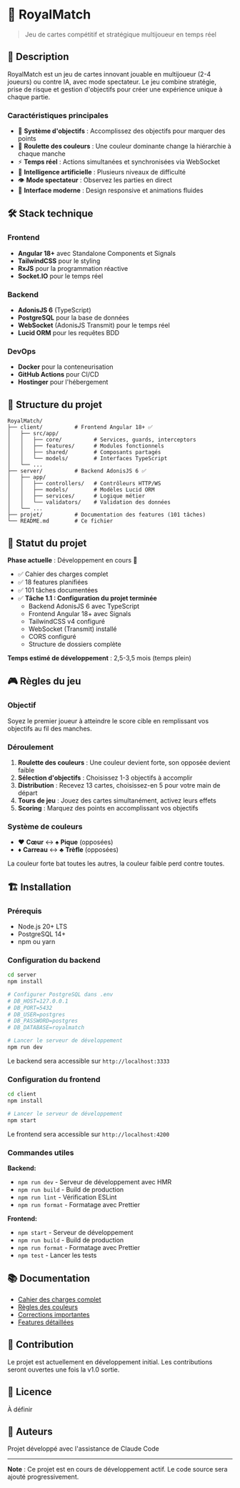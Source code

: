 # 🎴 RoyalMatch

> Jeu de cartes compétitif et stratégique multijoueur en temps réel

## 📖 Description

RoyalMatch est un jeu de cartes innovant jouable en multijoueur (2-4 joueurs) ou contre IA, avec mode spectateur. Le jeu combine stratégie, prise de risque et gestion d'objectifs pour créer une expérience unique à chaque partie.

### Caractéristiques principales

- 🎯 **Système d'objectifs** : Accomplissez des objectifs pour marquer des points
- 🎡 **Roulette des couleurs** : Une couleur dominante change la hiérarchie à chaque manche
- ⚡ **Temps réel** : Actions simultanées et synchronisées via WebSocket
- 🤖 **Intelligence artificielle** : Plusieurs niveaux de difficulté
- 👁️ **Mode spectateur** : Observez les parties en direct
- 🎨 **Interface moderne** : Design responsive et animations fluides

## 🛠️ Stack technique

### Frontend
- **Angular 18+** avec Standalone Components et Signals
- **TailwindCSS** pour le styling
- **RxJS** pour la programmation réactive
- **Socket.IO** pour le temps réel

### Backend
- **AdonisJS 6** (TypeScript)
- **PostgreSQL** pour la base de données
- **WebSocket** (AdonisJS Transmit) pour le temps réel
- **Lucid ORM** pour les requêtes BDD

### DevOps
- **Docker** pour la conteneurisation
- **GitHub Actions** pour CI/CD
- **Hostinger** pour l'hébergement

## 📁 Structure du projet

```
RoyalMatch/
├── client/          # Frontend Angular 18+ ✅
│   ├── src/app/
│   │   ├── core/          # Services, guards, interceptors
│   │   ├── features/      # Modules fonctionnels
│   │   ├── shared/        # Composants partagés
│   │   └── models/        # Interfaces TypeScript
│   └── ...
├── server/          # Backend AdonisJS 6 ✅
│   ├── app/
│   │   ├── controllers/   # Contrôleurs HTTP/WS
│   │   ├── models/        # Modèles Lucid ORM
│   │   ├── services/      # Logique métier
│   │   └── validators/    # Validation des données
│   └── ...
├── projet/          # Documentation des features (101 tâches)
└── README.md        # Ce fichier
```

## 🚀 Statut du projet

**Phase actuelle** : Développement en cours 🚧

- ✅ Cahier des charges complet
- ✅ 18 features planifiées
- ✅ 101 tâches documentées
- ✅ **Tâche 1.1 : Configuration du projet terminée**
  - Backend AdonisJS 6 avec TypeScript
  - Frontend Angular 18+ avec Signals
  - TailwindCSS v4 configuré
  - WebSocket (Transmit) installé
  - CORS configuré
  - Structure de dossiers complète

**Temps estimé de développement** : 2,5-3,5 mois (temps plein)

## 🎮 Règles du jeu

### Objectif
Soyez le premier joueur à atteindre le score cible en remplissant vos objectifs au fil des manches.

### Déroulement
1. **Roulette des couleurs** : Une couleur devient forte, son opposée devient faible
2. **Sélection d'objectifs** : Choisissez 1-3 objectifs à accomplir
3. **Distribution** : Recevez 13 cartes, choisissez-en 5 pour votre main de départ
4. **Tours de jeu** : Jouez des cartes simultanément, activez leurs effets
5. **Scoring** : Marquez des points en accomplissant vos objectifs

### Système de couleurs
- ♥️ **Cœur** ↔ ♠️ **Pique** (opposées)
- ♦️ **Carreau** ↔ ♣️ **Trèfle** (opposées)

La couleur forte bat toutes les autres, la couleur faible perd contre toutes.

## 🏗️ Installation

### Prérequis
- Node.js 20+ LTS
- PostgreSQL 14+
- npm ou yarn

### Configuration du backend

```bash
cd server
npm install

# Configurer PostgreSQL dans .env
# DB_HOST=127.0.0.1
# DB_PORT=5432
# DB_USER=postgres
# DB_PASSWORD=postgres
# DB_DATABASE=royalmatch

# Lancer le serveur de développement
npm run dev
```

Le backend sera accessible sur `http://localhost:3333`

### Configuration du frontend

```bash
cd client
npm install

# Lancer le serveur de développement
npm start
```

Le frontend sera accessible sur `http://localhost:4200`

### Commandes utiles

**Backend:**
- `npm run dev` - Serveur de développement avec HMR
- `npm run build` - Build de production
- `npm run lint` - Vérification ESLint
- `npm run format` - Formatage avec Prettier

**Frontend:**
- `npm start` - Serveur de développement
- `npm run build` - Build de production
- `npm run format` - Formatage avec Prettier
- `npm test` - Lancer les tests

## 📚 Documentation

- [Cahier des charges complet](./projet.md)
- [Règles des couleurs](./REGLES_COULEURS_FINAL.md)
- [Corrections importantes](./CORRECTIONS_IMPORTANTES.md)
- [Features détaillées](./features/)

## 🤝 Contribution

Le projet est actuellement en développement initial. Les contributions seront ouvertes une fois la v1.0 sortie.

## 📝 Licence

À définir

## 👥 Auteurs

Projet développé avec l'assistance de Claude Code

---

**Note** : Ce projet est en cours de développement actif. Le code source sera ajouté progressivement.
